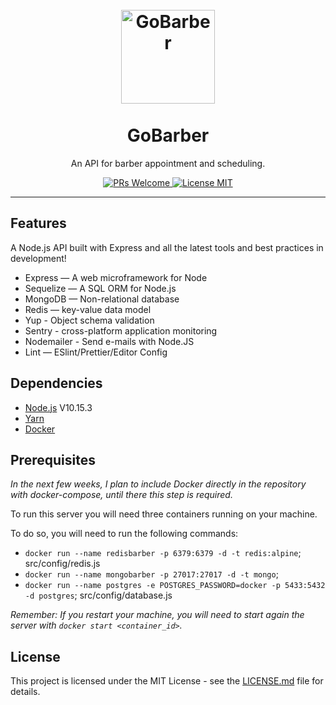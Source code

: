 <h1 align="center">
<br>
  <img src="https://rocketseat-cdn.s3-sa-east-1.amazonaws.com/bootcamp-header.png" alt="GoBarber" width="150">
<br>
<br>
GoBarber 
</h1>

<p align="center">An API for barber appointment and scheduling.</p>

<p align="center">
  <a href="http://makeapullrequest.com">
    <img src="https://img.shields.io/badge/PRs-welcome-brightgreen.svg?style=flat-square" alt="PRs Welcome">
  </a>
  <a href="https://opensource.org/licenses/MIT">
    <img src="https://img.shields.io/badge/license-MIT-blue.svg?style=flat-square" alt="License MIT">
  </a>
</p>

<hr />

## Features

A Node.js API built with Express and all the latest tools and best practices in development!

<ul>
  <li>Express — A web microframework for Node</li>
  <li>Sequelize — A SQL ORM for Node.js</li>
  <li>MongoDB — Non-relational database</li>
  <li>Redis — key-value data model</li>
  <li>Yup - Object schema validation</li>
  <li>Sentry - cross-platform application monitoring</li>
  <li>Nodemailer - Send e-mails with Node.JS</li>
  <li>Lint — ESlint/Prettier/Editor Config</li>
</ul>

## Dependencies

- [Node.js](https://nodejs.org/en/) V10.15.3
- [Yarn](https://yarnpkg.com/pt-BR/docs/install)
- [Docker](https://www.docker.com/)

## Prerequisites

_In the next few weeks, I plan to include Docker directly in the repository with docker-compose, until there this step is required._

To run this server you will need three containers running on your machine.

To do so, you will need to run the following commands:

- `docker run --name redisbarber -p 6379:6379 -d -t redis:alpine`; src/config/redis.js
- `docker run --name mongobarber -p 27017:27017 -d -t mongo`; 
- `docker run --name postgres -e POSTGRES_PASSWORD=docker -p 5433:5432 -d postgres`; src/config/database.js

_Remember: If you restart your machine, you will need to start again the server with `docker start <container_id>`._

## License

This project is licensed under the MIT License - see the [LICENSE.md](LICENSE.md) file for details.
